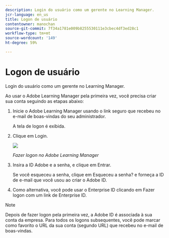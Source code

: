 ```yaml
---
description: Login do usuário como um gerente no Learning Manager.
jcr-language: en_us
title: Logon de usuário
contentowner: manochan
source-git-commit: 7f34a1781e009b8255530111e3cbec4df3ed28c1
workflow-type: tm+mt
source-wordcount: '149'
ht-degree: 59%

---
```




# Logon de usuário

Login do usuário como um gerente no Learning Manager.

Ao usar o Adobe Learning Manager pela primeira vez, você precisa criar sua conta seguindo as etapas abaixo:

1. Inicie o Adobe Learning Manager usando o link seguro que recebeu no e-mail de boas-vindas do seu administrador.

   A tela de logon é exibida.

1. Clique em Login.

   ![](assets/adobeid-signin.png)

   *Fazer logon no Adobe Learning Manager*

1. Insira a ID Adobe e a senha, e clique em Entrar.

   Se você esqueceu a senha, clique em Esqueceu a senha? e forneça a ID de e-mail que você usou ao criar o Adobe ID.

1. Como alternativa, você pode usar o Enterprise ID clicando em Fazer logon com um link de Enterprise ID.

>[!NOTE]
>
>Depois de fazer logon pela primeira vez, a Adobe ID é associada à sua conta da empresa. Para todos os logons subsequentes, você pode marcar como favorito o URL da sua conta (segundo URL) que recebeu no e-mail de boas-vindas.
